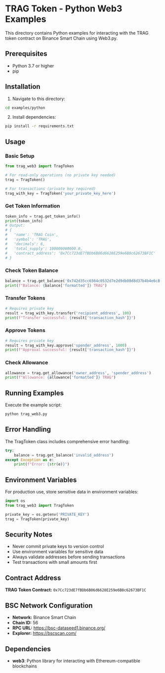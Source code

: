 # TRAG Token - Python Web3 Examples

This directory contains Python examples for interacting with the TRAG token contract on Binance Smart Chain using Web3.py.

## Prerequisites

- Python 3.7 or higher
- pip

## Installation

1. Navigate to this directory:
```bash
cd examples/python
```

2. Install dependencies:
```bash
pip install -r requirements.txt
```

## Usage

### Basic Setup

```python
from trag_web3 import TragToken

# For read-only operations (no private key needed)
trag = TragToken()

# For transactions (private key required)
trag_with_key = TragToken('your_private_key_here')
```

### Get Token Information

```python
token_info = trag.get_token_info()
print(token_info)
# Output:
# {
#   'name': 'TRAG Coin',
#   'symbol': 'TRAG',
#   'decimals': 6,
#   'total_supply': 100000000000.0,
#   'contract_address': '0x7Cc723dE7fBDb6B06d6628E259e6B8c62673BF1C'
# }
```

### Check Token Balance

```python
balance = trag.get_balance('0x742d35cc6564c0532d7e2d9db08d8d37b4b4e6c8')
print(f"Balance: {balance['formatted']} TRAG")
```

### Transfer Tokens

```python
# Requires private key
result = trag_with_key.transfer('recipient_address', 100)
print(f"Transfer successful: {result['transaction_hash']}")
```

### Approve Tokens

```python
# Requires private key
result = trag_with_key.approve('spender_address', 1000)
print(f"Approval successful: {result['transaction_hash']}")
```

### Check Allowance

```python
allowance = trag.get_allowance('owner_address', 'spender_address')
print(f"Allowance: {allowance['formatted']} TRAG")
```

## Running Examples

Execute the example script:

```bash
python trag_web3.py
```

## Error Handling

The TragToken class includes comprehensive error handling:

```python
try:
    balance = trag.get_balance('invalid_address')
except Exception as e:
    print(f"Error: {str(e)}")
```

## Environment Variables

For production use, store sensitive data in environment variables:

```python
import os
from trag_web3 import TragToken

private_key = os.getenv('PRIVATE_KEY')
trag = TragToken(private_key)
```

## Security Notes

- Never commit private keys to version control
- Use environment variables for sensitive data
- Always validate addresses before sending transactions
- Test transactions with small amounts first

## Contract Address

**TRAG Token Contract:** `0x7Cc723dE7fBDb6B06d6628E259e6B8c62673BF1C`

## BSC Network Configuration

- **Network:** Binance Smart Chain
- **Chain ID:** 56
- **RPC URL:** https://bsc-dataseed1.binance.org/
- **Explorer:** https://bscscan.com/

## Dependencies

- **web3**: Python library for interacting with Ethereum-compatible blockchains